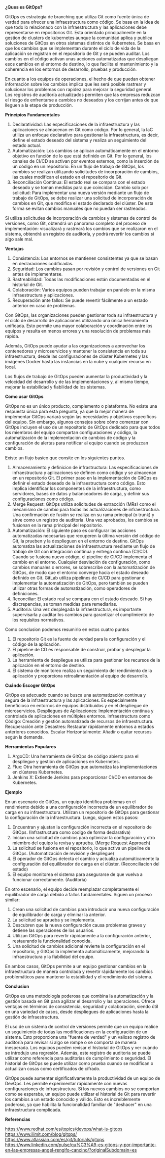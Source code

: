 **¿Ques es GitOps?**

GitOps es estrategia de branching que utiliza Git como fuente única de verdad para ofrecer una infraestructura como código.
Se basa en la idea de que todo lo relacionado con la infraestructura y las aplicaciones debe representarse en repositorios Git. 
Esta orientado principalmente en la gestion de clusters de kubernetes aunque la comunidad aplica y publica soluciones de GitOps en otros sistemas distintos de Kubernetes.
Se basa en que los cambios que se implementan durante el ciclo de vida de la aplicación se registran en el repositorio de Git y se pueden auditar. Los cambios en el código activan unas acciones automatizadas que despliegan esos cambios en el entorno de destino, lo que facilita el mantenimiento y la coherencia en los entornos de desarrollo, pruebas y producción.  

En cuanto a los equipos de operaciones, el hecho de que puedan obtener información sobre los cambios implica que les será posible rastrear y solucionar los problemas con rapidez para mejorar la seguridad general. Los registros de auditoría actualizados permiten que las empresas reduzcan el riesgo de enfrentarse a cambios no deseados y los corrijan antes de que lleguen a la etapa de producción. 

**Principios Fundamentales**

1. Declaratividad: Las especificaciones de la infraestructura y las aplicaciones se almacenan en Git como código. Por lo general, la IaC utiliza un enfoque declarativo para gestionar la infraestructura, es decir, define el estado deseado del sistema y realiza un seguimiento del estado actual. 
2. Automatización: Los cambios se aplican automáticamente en el entorno objetivo en función de lo que está definido en Git. Por lo general, los canales de CI/CD se activan por eventos externos, como la inserción de un código en un repositorio. En un flujo de trabajo de GitOps, los cambios se realizan utilizando solicitudes de incorporación de cambios, las cuales modifican el estado en el repositorio de Git. 
3. Reconciliación Continua: El estado real se compara con el estado deseado y se toman medidas para que coincidan.
Cambio solo por solicitud: Para implementar una nueva versión mediante un flujo de trabajo de GitOps, se debe realizar una solicitud de incorporación de cambios en Git, que modifica el estado declarado del clúster. De esta forma se evitan cambios manuales que no puedan ser rastreados.

Si utiliza solicitudes de incorporación de cambios y sistemas de control de versiones, como Git, obtendrá un panorama completo del proceso de implementación: visualizará y rastreará los cambios que se realizaron en el sistema, obtendrá un registro de auditoría, y podrá revertir los cambios si algo sale mal.

**Ventajas** 

1. Consistencia: Los entornos se mantienen consistentes ya que se basan en declaraciones codificadas.
2. Seguridad: Los cambios pasan por revisión y control de versiones en Git antes de implementarse.
3. Rastreabilidad: Todas las modificaciones están documentadas en el historial de Git.
4. Colaboración: Varios equipos pueden trabajar en paralelo en la misma infraestructura y aplicaciones.
5. Recuperación ante fallos: Se puede revertir fácilmente a un estado anterior en caso de problemas.

Con GitOps, las organizaciones pueden gestionar toda su infraestructura y el ciclo de desarrollo de aplicaciones utilizando una única herramienta unificada. Esto permite una mayor colaboración y coordinación entre los equipos y resulta en menos errores y una resolución de problemas más rápida.

Además, GitOps puede ayudar a las organizaciones a aprovechar los contenedores y microservicios y mantener la consistencia en toda su infraestructura, desde las configuraciones de clúster Kubernetes y las imágenes Docker hasta las instancias en la nube y cualquier recurso en local.

Los flujos de trabajo de GitOps pueden aumentar la productividad y la velocidad del desarrollo y de las implementaciones y, al mismo tiempo, mejorar la estabilidad y fiabilidad de los sistemas.

**Como usar GitOps**

GitOps no es un único producto, complemento o plataforma. No existe una respuesta única para esta pregunta, ya que la mejor manera de implementar GitOps variará según las necesidades y objetivos específicos del equipo. Sin embargo, algunos consejos sobre cómo comenzar con GitOps incluyen el uso de un repositorio de GitOps dedicado para que todos los miembros del equipo compartan configuraciones y código, la automatización de la implementación de cambios de código y la configuración de alertas para notificar al equipo cuando se produzcan cambios.

Existe un flujo basico que consite en los siguientes puntos.

1. Almacenamiento y definicion de infrastructura: Las especificaciones de infraestructura y aplicaciones se definen como código y se almacenan en un repositorio Git. El primer paso en la implementación de GitOps es definir el estado deseado de la infraestructura como código. Esto implica identificar los componentes de la infraestructura, como servidores, bases de datos y balanceadores de carga, y definir sus configuraciones como código. 
2. Merge Request:  GitOps utiliza solicitudes de extracción (MRs) como el mecanismo de cambio para todas las actualizaciones de infraestructura. Una confirmación de fusión se realiza en su rama principal (o trunk) y sirve como un registro de auditoría. Una vez aprobados, los cambios se fusionan en la rama principal del repositorio.
3. Automatización: El siguiente paso es configurar las acciones automatizadas necesarias que recuperen la última versión del código de Git, la prueben y la desplieguen en el entorno de destino.   GitOps automatiza las actualizaciones de infraestructura mediante un flujo de trabajo de Git con integración continua y entrega continua (CI/CD). Cuando se fusiona nuevo código, el pipeline de CI/CD implementa el cambio en el entorno. Cualquier desviación de configuración, como cambios manuales o errores, se sobrescribe con la automatización de GitOps, de modo que el entorno converge hacia el estado deseado definido en Git. GitLab utiliza pipelines de CI/CD para gestionar e implementar la automatización de GitOps, pero también se pueden utilizar otras formas de automatización, como operadores de definiciones.
4. Reconciliar: El estado real se compara con el estado deseado. Si hay discrepancias, se toman medidas para remediarlas.
5. Auditoria: Una vez desplegada la infraestructura, es importante supervisarla y auditar los cambios para garantizar el cumplimiento de los requisitos normativos.

Como conclusion podemos resumirlo en estos cuatro puntos

1. El repositorio Git es la fuente de verdad para la configuración y el código de la aplicación.
2. El pipeline de CD es responsable de construir, probar y desplegar la aplicación.
3. La herramienta de despliegue se utiliza para gestionar los recursos de la aplicación en el entorno de destino.
4. El sistema de monitoreo realiza un seguimiento del rendimiento de la aplicación y proporciona retroalimentación al equipo de desarrollo.

**Cuándo Escoger GitOps**

GitOps es adecuado cuando se busca una automatización continua y segura de la infraestructura y las aplicaciones.
Es especialmente beneficioso en entornos de equipos distribuidos y en el despliegue de microservicios.
Despliegues de Aplicaciones: Implementación continua y controlada de aplicaciones en múltiples entornos.
Infraestructura como Código: Creación y gestión automatizada de recursos de infraestructura.
Recuperación ante Desastres: Restaurar rápidamente entornos a estados anteriores conocidos.
Escalar Horizontalmente: Añadir o quitar recursos según la demanda.

**Herramientas Populares**

1. ArgoCD: Una herramienta de GitOps de código abierto para el despliegue y gestión de aplicaciones en Kubernetes.
2. Flux: Otra herramienta de GitOps que automatiza las implementaciones en clústeres Kubernetes.
3. Jenkins X: Extiende Jenkins para proporcionar CI/CD en entornos de Kubernetes.

**Ejemplo** 

En un escenario de GitOps, un equipo identifica problemas en el rendimiento debido a una configuración incorrecta de un equilibrador de carga en su infraestructura. Utilizan un repositorio de GitOps para gestionar la configuración de la infraestructura. Luego, siguen estos pasos:

1. Encuentran y ajustan la configuración incorrecta en el repositorio de GitOps. (Infrastructura como codigo de forma declarativa)
2. Inician una solicitud de cambios para optimizar la configuración y otro miembro del equipo la revisa y aprueba. (Merge Request Approach)
3. La solicitud se fusiona en el repositorio, lo que activa un pipeline de GitOps. (Automatización de revisión y despliegue)
4. El operador de GitOps detecta el cambio y actualiza automáticamente la configuración del equilibrador de carga en el clúster. (Reconciliacion del estado)
5. El equipo monitorea el sistema para asegurarse de que vuelva a funcionar correctamente. (Auditoria)

En otro escenario, el equipo decide reemplazar completamente el equilibrador de carga debido a fallos fundamentales. Siguen un proceso similar:

1. Crean una solicitud de cambios para introducir una nueva configuración de equilibrador de carga y eliminar la anterior.
2. La solicitud se aprueba y se implementa.
3. Descubren que la nueva configuración causa problemas graves y detiene las operaciones de los usuarios.
4. Utilizan GitOps para revertir rápidamente a la configuración anterior, restaurando la funcionalidad conocida.
5. Una solicitud de cambios adicional revierte la configuración en el repositorio, y GitOps la implementa automáticamente, mejorando la infraestructura y la fiabilidad del equipo.

En ambos casos, GitOps permite a un equipo gestionar cambios en la infraestructura de manera controlada y revertir rápidamente los cambios problemáticos para mantener la estabilidad y el rendimiento del sistema.

**Conclusion**

GitOps es una metodología poderosa que combina la automatización y la gestión basada en Git para agilizar el desarrollo y las operaciones.
Ofrece ventajas en términos de consistencia, seguridad y colaboración, siendo útil en una variedad de casos, desde despliegues de aplicaciones hasta la gestión de infraestructura.

El uso de un sistema de control de versiones permite que un equipo realice un seguimiento de todas las modificaciones en la configuración de un sistema. Esto proporciona una "fuente de verdad" y un valioso registro de auditoría para revisar si algo se rompe o se comporta de manera inesperada. Los equipos pueden revisar el historial de GitOps y ver cuándo se introdujo una regresión. Además, este registro de auditoría se puede utilizar como referencia para auditorías de cumplimiento o seguridad. El historial de GitOps se puede utilizar como prueba cuando se modifican o actualizan cosas como certificados de cifrado.

GitOps puede aumentar significativamente la productividad de un equipo de DevOps. Les permite experimentar rápidamente con nuevas configuraciones de infraestructura. Si los nuevos cambios no se comportan como se esperaba, un equipo puede utilizar el historial de Git para revertir los cambios a un estado conocido y válido. Esto es increíblemente poderoso, ya que habilita la funcionalidad familiar de "deshacer" en una infraestructura complicada.

**Referencias**

https://www.redhat.com/es/topics/devops/what-is-gitops
https://www.ilimit.com/blog/gitops/
https://www.atlassian.com/es/git/tutorials/gitops
https://www.linkedin.com/pulse/qu%C3%A9-es-gitops-y-por-importante-en-las-empresas-angel-rengifo-cancino/?originalSubdomain=es